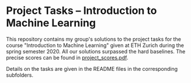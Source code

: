 # Project Tasks – Introduction to Machine Learning

This repository contains my group's solutions to the project tasks for the course "Introduction to Machine Learning" given at ETH Zurich during the spring semester 2020. All our solutions surpassed the hard baselines. The precise scores can be found in [project_scores.pdf](project_scores.pdf).

Details on the tasks are given in the README files in the corresponding subfolders.
